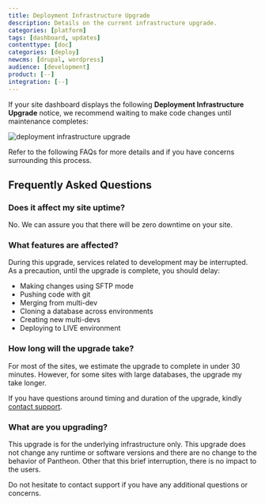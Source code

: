 ```yaml
---
title: Deployment Infrastructure Upgrade
description: Details on the current infrastructure upgrade.
categories: [platform]
tags: [dashboard, updates]
contenttype: [doc]
categories: [deploy]
newcms: [drupal, wordpress]
audience: [development]
product: [--]
integration: [--]
---
```

If your site dashboard displays the following **Deployment Infrastructure Upgrade** notice, we recommend waiting to make code changes until maintenance completes:

![deployment infrastructure upgrade](../images/upgrade-notice.png)

Refer to the following FAQs for more details and if you have concerns surrounding this process.
## Frequently Asked Questions

### Does it affect my site uptime?

No. We can assure you that there will be zero downtime on your site.

### What features are affected?

During this upgrade, services related to development may be interrupted. As a precaution, until the upgrade is complete, you should delay:

- Making changes using SFTP mode
- Pushing code with git
- Merging from multi-dev
- Cloning a database across environments
- Creating new multi-devs
- Deploying to LIVE environment

### How long will the upgrade take?

For most of the sites, we estimate the upgrade to complete in under 30 minutes. However, for some sites with large databases, the upgrade my take longer.

If you have questions around timing and duration of the upgrade, kindly [contact support](https://dashboard.pantheon.io/#support).

### What are you upgrading?

This upgrade is for the underlying infrastructure only. This upgrade does not change any runtime or software versions and there are no change to the behavior of Pantheon. Other that this brief interruption, there is no impact to the users.


Do not hesitate to contact support if you have any additional questions or concerns.

